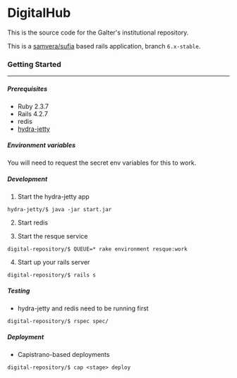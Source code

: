 # DigitalHub

This is the source code for the Galter's institutional repository.

This is a [samvera/sufia](https://github.com/samvera/sufia/tree/6.x-stable) based rails application, branch `6.x-stable`.

### Getting Started
---
##### Prerequisites
* Ruby 2.3.7
* Rails 4.2.7
* redis
* [hydra-jetty](https://github.com/galterlibrary/hydra-jetty)

##### Environment variables
You will need to request the secret env variables for this to work.

##### Development
1. Start the hydra-jetty app 
```
hydra-jetty/$ java -jar start.jar
```
2. Start redis

3. Start the resque service
```
digital-repository/$ QUEUE=* rake environment resque:work
```
4. Start up your rails server
```
digital-repository/$ rails s
```

##### Testing 
* hydra-jetty and redis need to be running first
```
digital-repository/$ rspec spec/
```

##### Deployment
* Capistrano-based deployments
```
digital-repository/$ cap <stage> deploy
```
